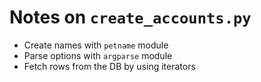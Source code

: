 # Notes on `create_accounts.py`

* Create names with `petname` module
* Parse options with `argparse` module
* Fetch rows from the DB by using iterators